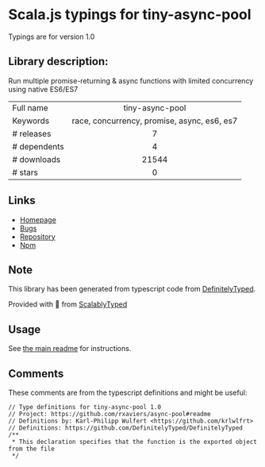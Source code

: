 
# Scala.js typings for tiny-async-pool

Typings are for version 1.0

## Library description:
Run multiple promise-returning & async functions with limited concurrency using native ES6/ES7

|                    |                 |
| ------------------ | :-------------: |
| Full name          | tiny-async-pool |
| Keywords           | race, concurrency, promise, async, es6, es7 |
| # releases         | 7 |
| # dependents       | 4 |
| # downloads        | 21544 |
| # stars            | 0 |

## Links
- [Homepage](https://github.com/rxaviers/async-pool#readme)
- [Bugs](https://github.com/rxaviers/async-pool/issues)
- [Repository](https://github.com/rxaviers/async-pool)
- [Npm](https://www.npmjs.com/package/tiny-async-pool)
    


## Note
This library has been generated from typescript code from [DefinitelyTyped](https://definitelytyped.org).

Provided with :purple_heart: from [ScalablyTyped](https://github.com/oyvindberg/ScalablyTyped)

## Usage
See [the main readme](../../readme.md) for instructions.

## Comments

These comments are from the typescript definitions and might be useful:
```
// Type definitions for tiny-async-pool 1.0
// Project: https://github.com/rxaviers/async-pool#readme
// Definitions by: Karl-Philipp Wulfert <https://github.com/krlwlfrt>
// Definitions: https://github.com/DefinitelyTyped/DefinitelyTyped
/**
 * This declaration specifies that the function is the exported object from the file
 */

```

